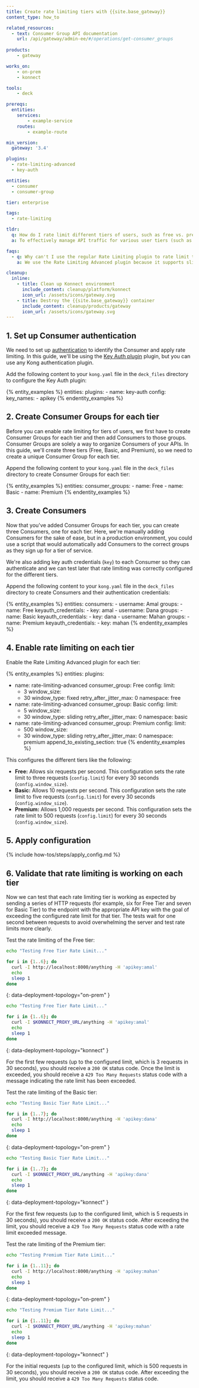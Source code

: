 ```yaml
---
title: Create rate limiting tiers with {{site.base_gateway}}
content_type: how_to

related_resources:
  - text: Consumer Group API documentation
    url: /api/gateway/admin-ee/#/operations/get-consumer_groups
  
products:
    - gateway

works_on:
    - on-prem
    - konnect

tools:
    - deck

prereqs:
  entities:
    services:
        - example-service
    routes:
        - example-route

min_version:
  gateway: '3.4'

plugins:
  - rate-limiting-advanced
  - key-auth

entities:
  - consumer
  - consumer-group

tier: enterprise

tags:
  - rate-limiting

tldr:
  q: How do I rate limit different tiers of users, such as free vs. premium subscribers, in my API using {{site.base_gateway}}?
  a: To effectively manage API traffic for various user tiers (such as free, basic, and premium subscribers), you can create **Consumer Groups** for each tier and assign individual Consumers to these groups. Then, configure the Rate Limiting Advanced plugin to apply specific rate limits based on these groups. This setup allows you to enforce customized request limits for each tier, ensuring fair usage and optimizing performance for high-value users.

faqs:
  - q: Why can't I use the regular Rate Limiting plugin to rate limit tiers of Consumers?
    a: We use the Rate Limiting Advanced plugin because it supports sliding windows, which we use to apply the rate limiting logic while taking into account previous hit rates (from the window that immediately precedes the current) using a dynamic weight.

cleanup:
  inline:
    - title: Clean up Konnect environment
      include_content: cleanup/platform/konnect
      icon_url: /assets/icons/gateway.svg
    - title: Destroy the {{site.base_gateway}} container
      include_content: cleanup/products/gateway
      icon_url: /assets/icons/gateway.svg
---
```


## 1. Set up Consumer authentication

We need to set up [authentication](/authentication/) to identify the Consumer and apply rate limiting. In this guide, we'll be using the [Key Auth plugin](/plugins/key-auth/) plugin, but you can use any Kong authentication plugin. 

Add the following content to your `kong.yaml` file in the `deck_files` directory to configure the Key Auth plugin:

{% entity_examples %}
entities:
  plugins:
    - name: key-auth
      config:
        key_names:
          - apikey
{% endentity_examples %}

## 2. Create Consumer Groups for each tier

Before you can enable rate limiting for tiers of users, we first have to create Consumer Groups for each tier and then add Consumers to those groups. Consumer Groups are solely a way to organize Consumers of your APIs. In this guide, we'll create three tiers (Free, Basic, and Premium), so we need to create a unique Consumer Group for each tier.

Append the following content to your `kong.yaml` file in the `deck_files` directory to create Consumer Groups for each tier:

{% entity_examples %}
entities:
  consumer_groups:
    - name: Free
    - name: Basic
    - name: Premium
{% endentity_examples %}

## 3. Create Consumers

Now that you've added Consumer Groups for each tier, you can create three Consumers, one for each tier. Here, we're manually adding Consumers for the sake of ease, but in a production environment, you could use a script that would automatically add Consumers to the correct groups as they sign up for a tier of service.

We're also adding key auth credentials (`key`) to each Consumer so they can authenticate and we can test later that rate limiting was correctly configured for the different tiers.

Append the following content to your `kong.yaml` file in the `deck_files` directory to create Consumers and their authentication credentials:

{% entity_examples %}
entities:
  consumers:
    - username: Amal
      groups:
        - name: Free
      keyauth_credentials:
        - key: amal
    - username: Dana
      groups:
        - name: Basic
      keyauth_credentials:
        - key: dana
    - username: Mahan
      groups:
        - name: Premium
      keyauth_credentials:
        - key: mahan
{% endentity_examples %}

## 4. Enable rate limiting on each tier

Enable the Rate Limiting Advanced plugin for each tier:

{% entity_examples %}
entities:
   plugins:
   - name: rate-limiting-advanced
     consumer_group: Free
     config:
       limit: 
       - 3
       window_size: 
       - 30
       window_type: fixed
       retry_after_jitter_max: 0
       namespace: free
   - name: rate-limiting-advanced
     consumer_group: Basic
     config:
       limit: 
       - 5
       window_size: 
       - 30
       window_type: sliding
       retry_after_jitter_max: 0
       namespace: basic
   - name: rate-limiting-advanced
     consumer_group: Premium
     config:
       limit: 
       - 500
       window_size: 
       - 30
       window_type: sliding
       retry_after_jitter_max: 0
       namespace: premium
append_to_existing_section: true
{% endentity_examples %}
   
This configures the different tiers like the following:
* **Free:** Allows six requests per second. This configuration sets the rate limit to three requests (`config.limit`) for every 30 seconds (`config.window_size`).
* **Basic:** Allows 10 requests per second. This configuration sets the rate limit to five requests (`config.limit`) for every 30 seconds (`config.window_size`).
* **Premium:** Allows 1,000 requests per second. This configuration sets the rate limit to 500 requests (`config.limit`) for every 30 seconds (`config.window_size`).

## 5. Apply configuration

{% include how-tos/steps/apply_config.md %}

## 6. Validate that rate limiting is working on each tier

Now we can test that each rate limiting tier is working as expected by sending a series of HTTP requests (for example, six for Free Tier and seven for Basic Tier) to the endpoint with the appropriate API key with the goal of exceeding the configured rate limit for that tier. The tests wait for one second between requests to avoid overwhelming the server and test rate limits more clearly.

Test the rate limiting of the Free tier:

```sh
echo "Testing Free Tier Rate Limit..."

for i in {1..6}; do
  curl -I http://localhost:8000/anything -H 'apikey:amal'
  echo
  sleep 1
done
```
{: data-deployment-topology="on-prem" }

```sh
echo "Testing Free Tier Rate Limit..."

for i in {1..6}; do
  curl -I $KONNECT_PROXY_URL/anything -H 'apikey:amal'
  echo
  sleep 1
done
```
{: data-deployment-topology="konnect" }

For the first few requests (up to the configured limit, which is 3 requests in 30 seconds), you should receive a `200 OK` status code. Once the limit is exceeded, you should receive a `429 Too Many Requests` status code with a message indicating the rate limit has been exceeded.

Test the rate limiting of the Basic tier:

```sh
echo "Testing Basic Tier Rate Limit..."

for i in {1..7}; do
  curl -I http://localhost:8000/anything -H 'apikey:dana'
  echo
  sleep 1
done
```
{: data-deployment-topology="on-prem" }

```sh
echo "Testing Basic Tier Rate Limit..."

for i in {1..7}; do
  curl -I $KONNECT_PROXY_URL/anything -H 'apikey:dana'
  echo
  sleep 1
done
```
{: data-deployment-topology="konnect" }

For the first few requests (up to the configured limit, which is 5 requests in 30 seconds), you should receive a `200 OK` status code. After exceeding the limit, you should receive a `429 Too Many Requests` status code with a rate limit exceeded message.

Test the rate limiting of the Premium tier:

```sh
echo "Testing Premium Tier Rate Limit..."

for i in {1..11}; do
  curl -I http://localhost:8000/anything -H 'apikey:mahan'
  echo
  sleep 1
done
```
{: data-deployment-topology="on-prem" }

```sh
echo "Testing Premium Tier Rate Limit..."

for i in {1..11}; do
  curl -I $KONNECT_PROXY_URL/anything -H 'apikey:mahan'
  echo
  sleep 1
done
```
{: data-deployment-topology="konnect" }

For the initial requests (up to the configured limit, which is 500 requests in 30 seconds), you should receive a `200 OK` status code. After exceeding the limit, you should receive a `429 Too Many Requests` status code.


